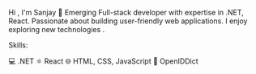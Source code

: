 
Hi , I'm Sanjay 👋
Emerging Full-stack developer with expertise in .NET, React. Passionate about building user-friendly web applications. I enjoy exploring new technologies .


Skills:

💻 .NET
⚛️ React
🌐 HTML, CSS, JavaScript
🔐 OpenIDDict
